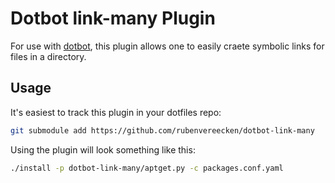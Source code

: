 # Dotbot link-many Plugin

For use with [dotbot](https://github.com/anishathalye/dotbot),
this plugin allows one to easily craete symbolic links for
files in a directory.

## Usage

It's easiest to track this plugin in your dotfiles repo:

```bash
git submodule add https://github.com/rubenvereecken/dotbot-link-many
```

Using the plugin will look something like this:

```bash
./install -p dotbot-link-many/aptget.py -c packages.conf.yaml
```
